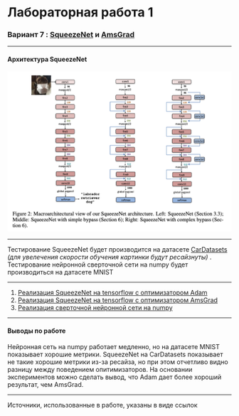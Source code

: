 # Лабораторная работа 1
### Вариант 7 : [SqueezeNet](https://arxiv.org/abs/1602.07360) и [AmsGrad](https://arxiv.org/abs/1904.09237v1)
***
#### Архитектура SqueezeNet
![SqueezeNet.png](SqueezeNet.png)
***
Тестирование SqueezeNet будет производится на датасете [CarDatasets](https://drive.google.com/drive/folders/1pkudEBabqbXMxRTgfGQs3e0VqfTjtqWU) 
_(для увелечения скорости обучения картинки будут ресайзнуты)_ . Тестирование нейронной сверточной сети на numpy будет производиться на датасете MNIST
***
1. [Реализация SqueezeNet на tensorflow с оптимизатором Adam](Sources/Variant1.ipynb)
2. [Реализация SqueezeNet на tensorflow с оптимизатором AmsGrad](Sources/Variant2.ipynb)
3. [Реализация сверточной нейронной сети на numpy](Sources/CNN.ipynb)
***
#### Выводы по работе
Нейронная сеть на numpy работает медленно, но на датасете MNIST показывает хорошие метрики.
SqueezeNet на CarDatasets показывает не такие хорошие метрики из-за ресайза, 
но при этом отчетливо видно разницу между поведением опитимизаторов. 
На основании экспериментов можно сделать вывод, что Adam дает более хороший результат, 
чем AmsGrad. 
***
Источники, использованные в работе, указаны в виде ссылок
